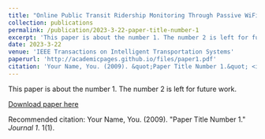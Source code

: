 ```yaml
---
title: "Online Public Transit Ridership Monitoring Through Passive WiFi Sensing"
collection: publications
permalink: /publication/2023-3-22-paper-title-number-1
excerpt: 'This paper is about the number 1. The number 2 is left for future work.'
date: 2023-3-22
venue: 'IEEE Transactions on Intelligent Transportation Systems'
paperurl: 'http://academicpages.github.io/files/paper1.pdf'
citation: 'Your Name, You. (2009). &quot;Paper Title Number 1.&quot; <i>Journal 1</i>. 1(1).'
---
```

This paper is about the number 1. The number 2 is left for future work.

[Download paper here](http://academicpages.github.io/files/paper1.pdf)

Recommended citation: Your Name, You. (2009). "Paper Title Number 1." <i>Journal 1</i>. 1(1).
